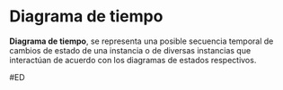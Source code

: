 # Diagrama de tiempo
**Diagrama de tiempo**, se representa una posible secuencia temporal de cambios de estado de una instancia o de diversas instancias que interactúan de acuerdo con los diagramas de estados respectivos.

#ED 